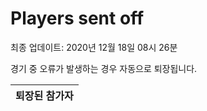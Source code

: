 # Players sent off
최종 업데이트: 2020년 12월 18일 08시 26분


경기 중 오류가 발생하는 경우 자동으로 퇴장됩니다.


| 퇴장된 참가자 |
|:---:|